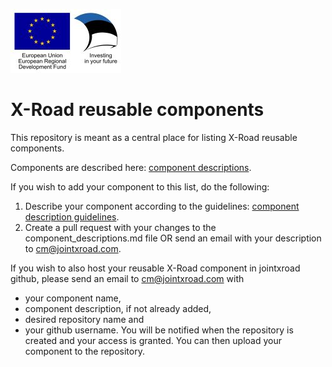 ![EU Regional Development Fund Logo](/img/EU_Regional_Development_Fund_horizontal_small.jpg "EU Regional Development Fund Logo")

# X-Road reusable components

This repository is meant as a central place for listing X-Road reusable components.

Components are described here: [component descriptions](component_descriptions.md).

If you wish to add your component to this list, do the following:

1. Describe your component according to the guidelines: [component description guidelines](component_description_guidelines.md).
2. Create a pull request with your changes to the component_descriptions.md file OR send an email with your description to cm@jointxroad.com.

If you wish to also host your reusable X-Road component in jointxroad github, please send an email to cm@jointxroad.com with
* your component name,
* component description, if not already added, 
* desired repository name and 
* your github username. You will be notified when the repository is created and your access is granted. You can then upload your component to the repository.

